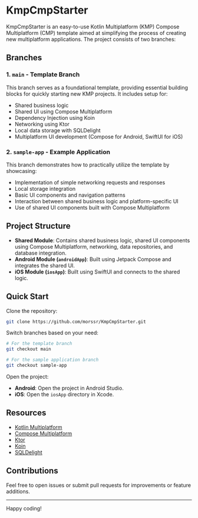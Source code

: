 # KmpCmpStarter

KmpCmpStarter is an easy-to-use Kotlin Multiplatform (KMP) Compose Multiplatform (CMP) template aimed at simplifying the process of creating new multiplatform applications. The project consists of two branches:

## Branches

### 1. `main` - Template Branch
This branch serves as a foundational template, providing essential building blocks for quickly starting new KMP projects. It includes setup for:
- Shared business logic
- Shared UI using Compose Multiplatform
- Dependency Injection using Koin
- Networking using Ktor
- Local data storage with SQLDelight
- Multiplatform UI development (Compose for Android, SwiftUI for iOS)

### 2. `sample-app` - Example Application
This branch demonstrates how to practically utilize the template by showcasing:
- Implementation of simple networking requests and responses
- Local storage integration
- Basic UI components and navigation patterns
- Interaction between shared business logic and platform-specific UI
- Use of shared UI components built with Compose Multiplatform

## Project Structure
- **Shared Module**: Contains shared business logic, shared UI components using Compose Multiplatform, networking, data repositories, and database integration.
- **Android Module (`androidApp`)**: Built using Jetpack Compose and integrates the shared UI.
- **iOS Module (`iosApp`)**: Built using SwiftUI and connects to the shared logic.

## Quick Start

Clone the repository:
```bash
git clone https://github.com/morssr/KmpCmpStarter.git
```

Switch branches based on your need:
```bash
# For the template branch
git checkout main

# For the sample application branch
git checkout sample-app
```

Open the project:
- **Android**: Open the project in Android Studio.
- **iOS**: Open the `iosApp` directory in Xcode.

## Resources
- [Kotlin Multiplatform](https://kotlinlang.org/docs/multiplatform.html)
- [Compose Multiplatform](https://www.jetbrains.com/lp/compose-multiplatform/)
- [Ktor](https://ktor.io/)
- [Koin](https://insert-koin.io/)
- [SQLDelight](https://cashapp.github.io/sqldelight/)

## Contributions
Feel free to open issues or submit pull requests for improvements or feature additions.

---

Happy coding!
